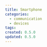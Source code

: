```yaml
---
title: Smartphone
categories:
  - communication
  - devices
tags:
created: 0.5.0
updated: 0.5.0
---
```

